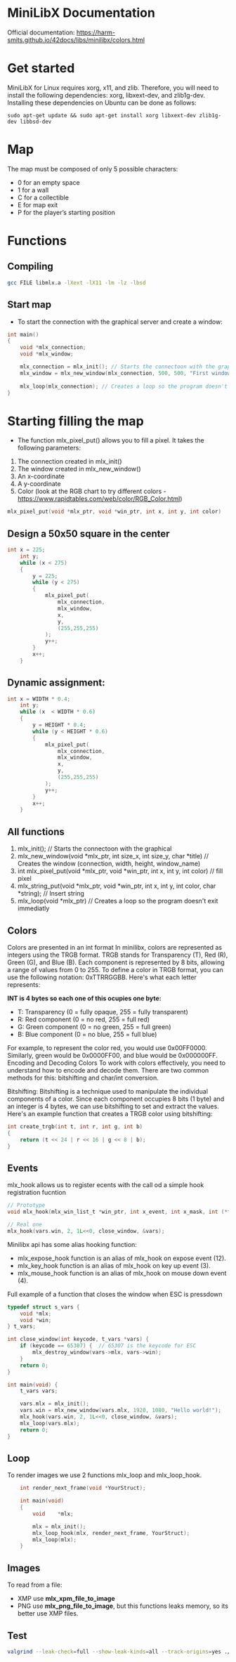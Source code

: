 # MiniLibX Documentation
Official documentation: https://harm-smits.github.io/42docs/libs/minilibx/colors.html

# Get started
MiniLibX for Linux requires xorg, x11, and zlib. Therefore, you will need to install the following dependencies: xorg, libxext-dev, and zlib1g-dev. Installing these dependencies on Ubuntu can be done as follows:
```
sudo apt-get update && sudo apt-get install xorg libxext-dev zlib1g-dev libbsd-dev
```

# Map
The map must be composed of only 5 possible characters: 
- 0 for an empty space
- 1 for a wall
- C for a collectible
- E for map exit 
- P for the player’s starting position

# Functions

## Compiling

```bash
gcc FILE libmlx.a -lXext -lX11 -lm -lz -lbsd
```

## Start map

- To start the connection with the graphical server and create a window:

```c
int main()
{
    void *mlx_connection;
    void *mlx_window;

    mlx_connection = mlx_init(); // Starts the connectoon with the graphical server, returns a pointer to the connection
    mlx_window = mlx_new_window(mlx_connection, 500, 500, "First window"); // Creates the window (connection, width, height, window_name) 
    
    mlx_loop(mlx_connection); // Creates a loop so the program doesn't exit immediatly
} 
```

# Starting filling the map

- The function mlx_pixel_put() allows you to fill a pixel. It takes the following parameters:

1. The connection created in mlx_init()
2. The window created in mlx_new_window()
3. An x-coordinate
4. A y-coordinate
5. Color (look at the RGB chart to try different colors - https://www.rapidtables.com/web/color/RGB_Color.html)

```c
mlx_pixel_put(void *mlx_ptr, void *win_ptr, int x, int y, int color)
```

## Design a 50x50 square in the center

```c
int x = 225;
    int y;
    while (x < 275)
    {
        y = 225;
        while (y < 275)
        {
            mlx_pixel_put(
                mlx_connection, 
                mlx_window, 
                x, 
                y, 
                (255,255,255)
            );
            y++;
        }
        x++;
    }
```

## Dynamic assignment:

```c
int x = WIDTH * 0.4;
    int y;
    while (x  < WIDTH * 0.6)
    {
        y = HEIGHT * 0.4;
        while (y < HEIGHT * 0.6)
        {
            mlx_pixel_put(
                mlx_connection, 
                mlx_window, 
                x, 
                y, 
                (255,255,255)
            );
            y++;
        }
        x++;
    }
```

## All functions

1. mlx_init(); // Starts the connectoon with the graphical 
2. mlx_new_window(void *mlx_ptr, int size_x, int size_y, char *title) // Creates the window (connection, width, height, window_name) 
3. int mlx_pixel_put(void *mlx_ptr, void *win_ptr, int x, int y, int color) // fill pixel
4. mlx_string_put(void *mlx_ptr, void *win_ptr, int x, int y, int color, char *string); // Insert string
5. mlx_loop(void *mlx_ptr) // Creates a loop so the program doesn't exit immediatly

## Colors

Colors are presented in an int format
In minilibx, colors are represented as integers using the TRGB format. TRGB stands for Transparency (T), Red (R), Green (G), and Blue (B). Each component is represented by 8 bits, allowing a range of values from 0 to 255.
To define a color in TRGB format, you can use the following notation: 0xTTRRGGBB. Here's what each letter represents:

**INT is 4 bytes so each one of this ocupies one byte:**

- T: Transparency (0 = fully opaque, 255 = fully transparent)
- R: Red component (0 = no red, 255 = full red)
- G: Green component (0 = no green, 255 = full green)
- B: Blue component (0 = no blue, 255 = full blue)

For example, to represent the color red, you would use 0x00FF0000. Similarly, green would be 0x0000FF00, and blue would be 0x000000FF.
Encoding and Decoding Colors
To work with colors effectively, you need to understand how to encode and decode them. There are two common methods for this: bitshifting and char/int conversion.

Bitshifting:
Bitshifting is a technique used to manipulate the individual components of a color. Since each component occupies 8 bits (1 byte) and an integer is 4 bytes, we can use bitshifting to set and extract the values.
Here's an example function that creates a TRGB color using bitshifting:

```c
int create_trgb(int t, int r, int g, int b)
{
    return (t << 24 | r << 16 | g << 8 | b);
}
```


## Events

mlx_hook allows us to register ecents with the call od a simple hook registration fucntion 

```c
// Prototype
void mlx_hook(mlx_win_list_t *win_ptr, int x_event, int x_mask, int (*f)(), void *param)

// Real one
mlx_hook(vars.win, 2, 1L<<0, close_window, &vars);
```

Minilibx api has some alias hooking function:

- mlx_expose_hook function is an alias of mlx_hook on expose event (12).
- mlx_key_hook function is an alias of mlx_hook on key up event (3).
- mlx_mouse_hook function is an alias of mlx_hook on mouse down event (4).

Full example of a function that closes the window when ESC is pressdown

```c
typedef struct s_vars {
    void *mlx;
    void *win;
} t_vars;

int close_window(int keycode, t_vars *vars) {
    if (keycode == 65307) {  // 65307 is the keycode for ESC
        mlx_destroy_window(vars->mlx, vars->win);
    }
    return 0;
}

int main(void) {
    t_vars vars;

    vars.mlx = mlx_init();
    vars.win = mlx_new_window(vars.mlx, 1920, 1080, "Hello world!");
    mlx_hook(vars.win, 2, 1L<<0, close_window, &vars);
    mlx_loop(vars.mlx);
    return 0;
}
```

## Loop

To render images we use 2 functions mlx_loop and mlx_loop_hook.

```c
    int render_next_frame(void *YourStruct);

    int main(void)
    {
        void    *mlx;

        mlx = mlx_init();
        mlx_loop_hook(mlx, render_next_frame, YourStruct);
        mlx_loop(mlx);
    }
```

## Images

To read from a file:
- XMP use **mlx_xpm_file_to_image**
- PNG use **mlx_png_file_to_image**, but this functions leaks memory, so its better use XMP files.

## Test

```bash
valgrind --leak-check=full --show-leak-kinds=all --track-origins=yes ./so_long "maps/map1.ber"
```